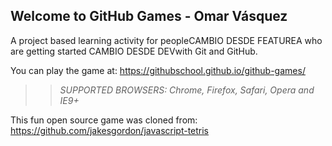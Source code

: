 ## Welcome to GitHub Games - Omar Vásquez

A project based learning activity for peopleCAMBIO DESDE FEATUREA who are getting started CAMBIO DESDE DEVwith Git and GitHub.

You can play the game at: https://githubschool.github.io/github-games/

>> _*SUPPORTED BROWSERS*: Chrome, Firefox, Safari, Opera and IE9+_

This fun open source game was cloned from: https://github.com/jakesgordon/javascript-tetris
